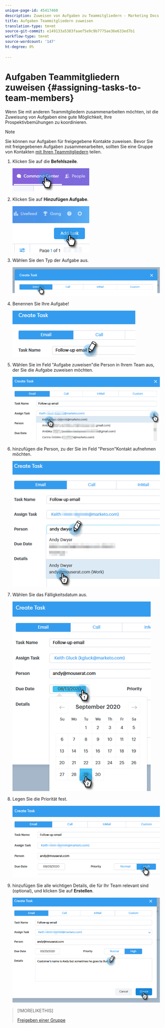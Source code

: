 ```yaml
---
unique-page-id: 45417460
description: Zuweisen von Aufgaben zu Teammitgliedern - Marketing Docs - Produktdokumentation
title: Aufgaben Teammitgliedern zuweisen
translation-type: tm+mt
source-git-commit: e149133a5383faaef5e9c9b7775ae36e633ed7b1
workflow-type: tm+mt
source-wordcount: '147'
ht-degree: 0%

---
```



# Aufgaben Teammitgliedern zuweisen {#assigning-tasks-to-team-members}

Wenn Sie mit anderen Teammitgliedern zusammenarbeiten möchten, ist die Zuweisung von Aufgaben eine gute Möglichkeit, Ihre Prospektivbemühungen zu koordinieren.

>[!NOTE]
>
>Sie können nur Aufgaben für freigegebene Kontakte zuweisen. Bevor Sie mit freigegebenen Aufgaben zusammenarbeiten, sollten Sie eine Gruppe von Kontakten [mit Ihren Teammitgliedern](http://docs.marketo.com/x/fwDb) teilen.

1. Klicken Sie auf die **Befehlszeile**.

   ![](assets/one-1.png)

1. Klicken Sie auf **Hinzufügen Aufgabe**.

   ![](assets/two-1.png)

1. Wählen Sie den Typ der Aufgabe aus.

   ![](assets/three-1.png)

1. Benennen Sie Ihre Aufgabe!

   ![](assets/four-1.png)

1. Wählen Sie im Feld &quot;Aufgabe zuweisen&quot;die Person in Ihrem Team aus, der Sie die Aufgabe zuweisen möchten.

   ![](assets/five.png)

1. hinzufügen die Person, zu der Sie im Feld &quot;Person&quot;Kontakt aufnehmen möchten.

   ![](assets/six.png)

1. Wählen Sie das Fälligkeitsdatum aus.

   ![](assets/seven.png)

1. Legen Sie die Priorität fest.

   ![](assets/eight.png)

1. hinzufügen Sie alle wichtigen Details, die für Ihr Team relevant sind (optional), und klicken Sie auf **Erstellen**.

   ![](assets/nine.png)

>[!MORELIKETHIS]
>
>[Freigeben einer Gruppe](http://docs.marketo.com/x/fwDb)

